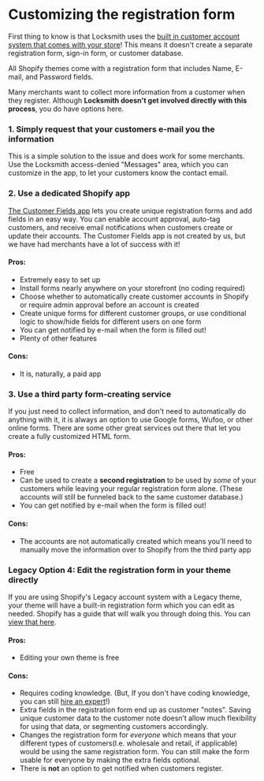 # Customizing the registration form

First thing to know is that Locksmith uses the [built in customer account system that comes with your store](https://help.shopify.com/manual/customers/customer-accounts)! This means it doesn't create a separate registration form, sign-in form, or customer database.

All Shopify themes come with a registration form that includes Name, E-mail, and Password fields.

Many merchants want to collect more information from a customer when they register. Although **Locksmith doesn't get involved directly with this process**, you do have options here.

### 1. Simply request that your customers e-mail you the information

This is a simple solution to the issue and does work for some merchants. Use the Locksmith access-denied "Messages" area, which you can customize in the app, to let your customers know the contact email.

### 2. Use a dedicated Shopify app

[The Customer Fields app](https://app.customerfields.com/billing/referral?code=LOCKSMITH) lets you create unique registration forms and add fields in an easy way. You can enable account approval, auto-tag customers, and receive email notifications when customers create or update their accounts. The Customer Fields app is not created by us, but we have had merchants have a lot of success with it!

#### Pros:

* Extremely easy to set up
* Install forms nearly anywhere on your storefront (no coding required)
* Choose whether to automatically create customer accounts in Shopify or require admin approval before an account is created
* Create unique forms for different customer groups, or use conditional logic to show/hide fields for different users on one form
* You can get notified by e-mail when the form is filled out!
* Plenty of other features

#### Cons:

* It is, naturally, a paid app

### 3. Use a third party form-creating service

If you just need to collect information, and don't need to automatically do anything with it, it is always an option to use Google forms, Wufoo, or other online forms. There are some other great services out there that let you create a fully customized HTML form.

#### Pros:

* Free
* Can be used to create a **second registration** to be used by _some_ of your customers while leaving your regular registration form alone. (These accounts will still be funneled back to the same customer database.)
* You can get notified by e-mail when the form is filled out!

#### Cons:

* The accounts are not automatically created which means you'll need to manually move the information over to Shopify from the third party app

### Legacy Option 4: Edit the registration form in your theme directly

If you are using Shopify's Legacy account system with a Legacy theme, your theme will have a built-in registration form which you can edit as needed. Shopify has a guide that will walk you through doing this. You can [view that here](https://shopify.dev/docs/storefronts/themes/architecture/templates/customers-register).&#x20;

#### Pros:

* &#x20;Editing your own theme is free

#### Cons:

* Requires coding knowledge. (But, If you don't have coding knowledge, you can still [hire an expert](https://experts.shopify.com/)!)
* Extra fields in the registration form end up as customer "notes". Saving unique customer data to the customer note doesn’t allow much flexibility for using that data, or segmenting customers accordingly.
* Changes the registration form for _everyone_ which means that your different types of customers(I.e. wholesale and retail, if applicable) would be using the same registration form. You can still make the form usable for everyone by making the extra fields optional.
* There is **not** an option to get notified when customers register.
